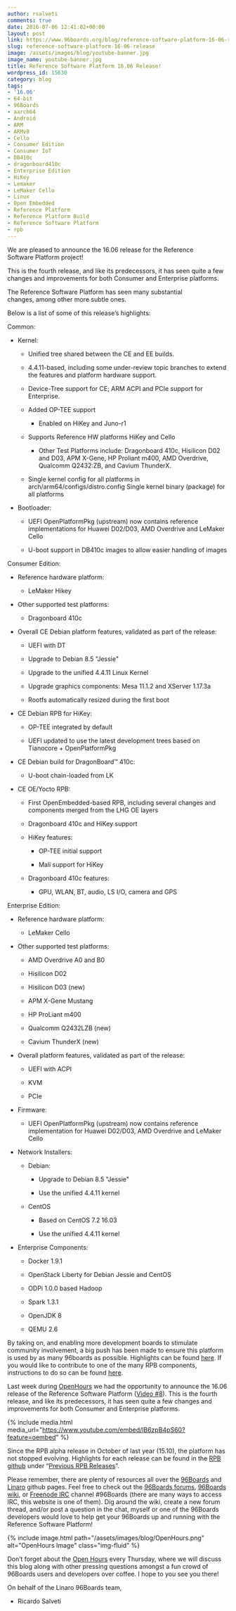```yaml
---
author: rsalveti
comments: true
date: 2016-07-06 12:41:02+00:00
layout: post
link: https://www.96boards.org/blog/reference-software-platform-16-06-release/
slug: reference-software-platform-16-06-release
image: /assets/images/blog/youtube-banner.jpg
image_name: youtube-banner.jpg
title: Reference Software Platform 16.06 Release!
wordpress_id: 15630
category: blog
tags:
- '16.06'
- 64-bit
- 96Boards
- aarch64
- Android
- ARM
- ARMv8
- Cello
- Consumer Edition
- Consumer IoT
- DB410c
- dragonboard410c
- Enterprise Edition
- HiKey
- Lemaker
- LeMaker Cello
- Linux
- Open Embedded
- Reference Platform
- Reference Platform Build
- Reference Software Platform
- rpb
---
```


We are pleased to announce the 16.06 release for the Reference Software Platform project!

This is the fourth release, and like its predecessors, it has seen quite a few changes and improvements for both Consumer and Enterprise platforms.

The Reference Software Platform has seen many substantial changes, among other more subtle ones.

Below is a list of some of this release’s highlights:

Common:




  * Kernel:


    * Unified tree shared between the CE and EE builds.


    * 4.4.11-based, including some under-review topic branches to extend the features and platform hardware support.


    * Device-Tree support for CE; ARM ACPI and PCIe support for Enterprise.


    * Added OP-TEE support


      * Enabled on HiKey and Juno-r1





    * Supports Reference HW platforms HiKey and Cello


      * Other Test Platforms include: Dragonboard 410c, Hisilicon D02 and D03, APM X-Gene, HP Proliant m400, AMD Overdrive, Qualcomm Q2432:ZB, and Cavium ThunderX.





    * Single kernel config for all platforms in arch/arm64/configs/distro.config
Single kernel binary (package) for all platforms





  * Bootloader:


    * UEFI OpenPlatformPkg (upstream) now contains reference implementations for Huawei D02/D03, AMD Overdrive and LeMaker Cello


    * U-boot support in DB410c images to allow easier handling of images





Consumer Edition:


  * Reference hardware platform:


    * LeMaker Hikey





  * Other supported test platforms:


    * Dragonboard 410c





  * Overall CE Debian platform features, validated as part of the release:


    * UEFI with DT


    * Upgrade to Debian 8.5 "Jessie"


    * Upgrade to the unified 4.4.11 Linux Kernel


    * Upgrade graphics components: Mesa 11.1.2 and XServer 1.17.3a


    * Rootfs automatically resized during the first boot





  * CE Debian RPB for HiKey:


    * OP-TEE integrated by default


    * UEFI updated to use the latest development trees based on Tianocore + OpenPlatformPkg





  * CE Debian build for DragonBoard™ 410c:


    * U-boot chain-loaded from LK





  * CE OE/Yocto RPB:


    * First OpenEmbedded-based RPB, including several changes and components merged from the LHG OE layers


    * Dragonboard 410c and HiKey support


    * HiKey features:


      * OP-TEE initial support


      * Mali support for HiKey





    * Dragonboard 410c features:


      * GPU, WLAN, BT, audio, LS I/O, camera and GPS








Enterprise Edition:


  * Reference hardware platform:


    * LeMaker Cello





  * Other supported test platforms:


    * AMD Overdrive A0 and B0


    * Hisilicon D02


    * Hisilicon D03 (new)


    * APM X-Gene Mustang


    * HP ProLiant m400


    * Qualcomm Q2432LZB (new)


    * Cavium ThunderX (new)





  * Overall platform features, validated as part of the release:


    * UEFI with ACPI


    * KVM


    * PCIe





  * Firmware:


    * UEFI OpenPlatformPkg (upstream) now contains reference implementation for Huawei D02/D03, AMD Overdrive and LeMaker Cello





  * Network Installers:


    * Debian:


      * Upgrade to Debian 8.5 "Jessie"


      * Use the unified 4.4.11 kernel





    * CentOS


      * Based on CentOS 7.2 16.03


      * Use the unified 4.4.11 kernel








  * Enterprise Components:


    * Docker 1.9.1


    * OpenStack Liberty for Debian Jessie and CentOS


    * ODPi 1.0.0 based Hadoop


    * Spark 1.3.1


    * OpenJDK 8


    * QEMU 2.6





By taking on, and enabling more development boards to stimulate community involvement, a big push has been made to ensure this platform is used by as many 96boards as possible. Highlights can be found [here](https://github.com/Linaro/documentation/blob/master/Reference-Platform/Extras/Highlights.md). If you would like to contribute to one of the many RPB components, instructions to do so can be found [here](https://github.com/Linaro/documentation/blob/master/Reference-Platform/Contribute/README.md).

Last week during [OpenHours](/openhours) we had the opportunity to announce the 16.06 release of the Reference Software Platform ([Video #8](https://youtu.be/lB6zpB4pS60?list=PL-NF6S9MM_W1QBjUc2B5Pg502bz7qslxk)). This is the fourth release, and like its predecessors, it has seen quite a few changes and improvements for both Consumer and Enterprise platforms.

{% include media.html media_url="https://www.youtube.com/embed/lB6zpB4pS60?feature=oembed" %}

Since the RPB alpha release in October of last year (15.10), the platform has not stopped evolving. Highlights for each release can be found in the [RPB github](https://github.com/Linaro/documentation/blob/master/Reference-Platform/README.md) under “[Previous RPB Releases](https://github.com/Linaro/documentation/tree/master/Reference-Platform/Releases)”.

Please remember, there are plenty of resources all over the [96Boards](http://www.github.com/96boards/documentation) and [Linaro](http://www.github.com/Linaro/documentation) github pages. Feel free to check out the [96Boards forums](https://discuss.96boards.org/), [96Boards wiki](https://github.com/96boards/documentation/wiki), or [Freenode IRC](https://webchat.freenode.net/) channel #96Boards (there are many ways to access IRC, this website is one of them). Dig around the wiki, create a new forum thread, and/or post a question in the chat, myself or one of the 96Boards developers would love to help get your 96Boards up and running with the Reference Software Platform!

{% include image.html path="/assets/images/blog/OpenHours.png" alt="OpenHours Image" class="img-fluid" %}


Don’t forget about the [Open Hours](/openhours/) every Thursday, where we will discuss this blog along with other pressing questions amongst a fun crowd of 96Boards users and developers over coffee. I hope to you see you there!

On behalf of the Linaro 96Boards team,

- Ricardo Salveti
